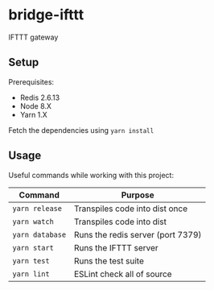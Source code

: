 # bridge-ifttt

IFTTT gateway

## Setup

Prerequisites:

* Redis 2.6.13
* Node 8.X
* Yarn 1.X

Fetch the dependencies using `yarn install`

## Usage

Useful commands while working with this project:

| Command                           | Purpose                           |
| --------------------------------- | --------------------------------- |
| `yarn release`                    | Transpiles code into dist once    |
| `yarn watch`                      | Transpiles code into dist         |
| `yarn database`                   | Runs the redis server (port 7379) |
| `yarn start`                      | Runs the IFTTT server             |
| `yarn test`                       | Runs the test suite               |
| `yarn lint`                       | ESLint check all of source        |
